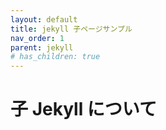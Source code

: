 ```yaml
---
layout: default
title: jekyll 子ページサンプル
nav_order: 1
parent: jekyll
# has_children: true
---
```


# 子 Jekyll について